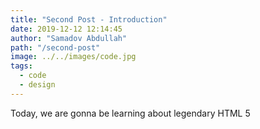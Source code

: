 ```yaml
---
title: "Second Post - Introduction"
date: 2019-12-12 12:14:45
author: "Samadov Abdullah"
path: "/second-post"
image: ../../images/code.jpg
tags:
  - code
  - design
---
```


Today, we are gonna be learning about legendary HTML 5
